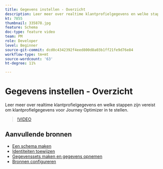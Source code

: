 ```yaml
---
title: Gegevens instellen - Overzicht
description: Leer meer over realtime klantprofielgegevens en welke stappen zijn vereist om klantprofielgegevens voor Journey Optimizer in te stellen.
kt: 7855
thumbnail: 335878.jpg
feature: Schema
doc-type: feature video
team: PM
role: Developer
level: Beginner
source-git-commit: dcd0c4342392f4eed800d8a03b1ff21fe9d76e84
workflow-type: tm+mt
source-wordcount: '63'
ht-degree: 11%

---
```



# Gegevens instellen - Overzicht

Leer meer over realtime klantprofielgegevens en welke stappen zijn vereist om klantprofielgegevens voor Journey Optimizer in te stellen.

>[!VIDEO](https://video.tv.adobe.com/v/335878?quality=12)

## Aanvullende bronnen

* [Een schema maken](/help/set-up-data/create-schema.md)
* [Identiteiten toewijzen](/help/set-up-data/map-identities.md)
* [Gegevenssets maken en gegevens opnemen](/help/set-up-data/create-datasets-and-ingest-data.md)
* [Bronnen configureren](/help/set-up-data/configure-data-sources.md)
